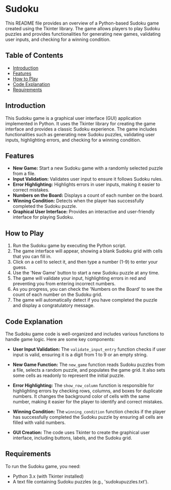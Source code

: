 # Sudoku 

This README file provides an overview of a Python-based Sudoku game created using the Tkinter library. The game allows players to play Sudoku puzzles and provides functionalities for generating new games, validating user inputs, and checking for a winning condition.

## Table of Contents
- [Introduction](#introduction)
- [Features](#features)
- [How to Play](#how-to-play)
- [Code Explanation](#code-explanation)
- [Requirements](#requirements)


## Introduction

This Sudoku game is a graphical user interface (GUI) application implemented in Python. It uses the Tkinter library for creating the game interface and provides a classic Sudoku experience. The game includes functionalities such as generating new Sudoku puzzles, validating user inputs, highlighting errors, and checking for a winning condition.

## Features

- **New Game:** Start a new Sudoku game with a randomly selected puzzle from a file.
- **Input Validation:** Validates user input to ensure it follows Sudoku rules.
- **Error Highlighting:** Highlights errors in user inputs, making it easier to correct mistakes.
- **Numbers on the Board:** Displays a count of each number on the board.
- **Winning Condition:** Detects when the player has successfully completed the Sudoku puzzle.
- **Graphical User Interface:** Provides an interactive and user-friendly interface for playing Sudoku.

## How to Play

1. Run the Sudoku game by executing the Python script.
2. The game interface will appear, showing a blank Sudoku grid with cells that you can fill in.
3. Click on a cell to select it, and then type a number (1-9) to enter your guess.
4. Use the 'New Game' button to start a new Sudoku puzzle at any time.
5. The game will validate your input, highlighting errors in red and preventing you from entering incorrect numbers.
6. As you progress, you can check the 'Numbers on the Board' to see the count of each number on the Sudoku grid.
7. The game will automatically detect if you have completed the puzzle and display a congratulatory message.

## Code Explanation

The Sudoku game code is well-organized and includes various functions to handle game logic. Here are some key components:

- **User Input Validation:** The `validate_input_entry` function checks if user input is valid, ensuring it is a digit from 1 to 9 or an empty string.

- **New Game Function:** The `new_game` function reads Sudoku puzzles from a file, selects a random puzzle, and populates the game grid. It also sets some cells as readonly to represent the initial puzzle.

- **Error Highlighting:** The `show_row_column` function is responsible for highlighting errors by checking rows, columns, and boxes for duplicate numbers. It changes the background color of cells with the same number, making it easier for the player to identify and correct mistakes.

- **Winning Condition:** The `winning_condition` function checks if the player has successfully completed the Sudoku puzzle by ensuring all cells are filled with valid numbers.

- **GUI Creation:** The code uses Tkinter to create the graphical user interface, including buttons, labels, and the Sudoku grid.

## Requirements

To run the Sudoku game, you need:

- Python 3.x (with Tkinter installed)
- A text file containing Sudoku puzzles (e.g., 'sudokupuzzles.txt').

